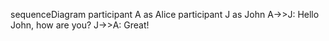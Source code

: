 sequenceDiagram
    participant A as Alice
    participant J as John
    A->>J: Hello John, how are you?
    J->>A: Great!
